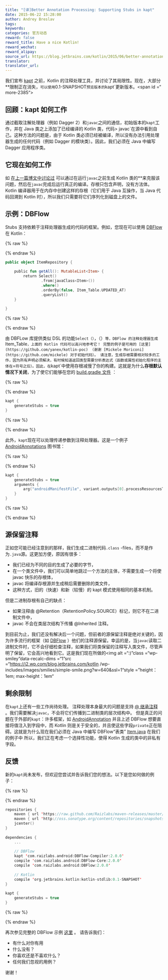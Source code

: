 ```yaml
---
title: "[译]Better Annotation Processing: Supporting Stubs in kapt"
date: 2015-06-22 15:28:00
author: Andrey Breslav
tags:
keywords:
categories: 官方动态
reward: false
reward_title: Have a nice Kotlin!
reward_wechat:
reward_alipay:
source_url: https://blog.jetbrains.com/kotlin/2015/06/better-annotation-processing-supporting-stubs-in-kapt/
translator:
translator_url:
---
```


我们宣布 [kapt](http://blog.jetbrains.com/kotlin/2015/05/kapt-annotation-processing-for-kotlin/) 之前，Kotlin 的注释处理工具，并讨论了其局限性。现在，大部分**限制正在消失，`可以使用`0.1-SNAPSHOT`预览版本的`kapt`更新版本。<span id =“ more-2385“> </span>
## 回顾：kapt 如何工作

通过截取注解处理器（例如 Dagger 2）和`javac`之间的通信，初始版本的`kapt`工作，并在 Java 类之上添加了已经编译的 Kotlin 类，代码> javac`在源中看到自己。这种方法的问题是，由于 Kotlin 类必须已经被编译，所以没有办法引用处理器生成的任何代码（例如 Dagger 的模块类）。因此，我们必须在 Java 中编写 Dagger 应用程序类。
## 它现在如何工作

如 [在上一篇博文中讨论过](http://blog.jetbrains.com/kotlin/2015/05/kapt-annotation-processing-for-kotlin/) 可以通过在运行`javac`之前生成 Kotlin 类的**来克服该问题，然后在`javac`完成后运行真正的编译。存根只包含声明，没有方法体。 Kotlin 编译器用于在内存中创建这样的存根（它们用于 Java 互操作，当 Java 代码回溯到 Kotlin 时），所以我们只需要将它们序列化到磁盘上的文件。
## 示例：DBFlow

Stubs 支持依赖于注释处理器生成的代码的框架。例如，您现在可以使用 [DBFlow](https://github.com/Raizlabs/DBFlow) 在 Kotlin：

{% raw %}
<p></p>
{% endraw %}

```kotlin
public object ItemRepository {
 
    public fun getAll(): MutableList<Item> {
        return Select()
                .from(javaClass<Item>())
                .where()
                .orderBy(false, Item_Table.UPDATED_AT)
                .queryList()
    }
 
}
```

{% raw %}
<p></p>
{% endraw %}

由 DBFLow 库提供类似 DSL 的功能`Select（）`，（）`等，DBFlow 的注释处理器生成`Item_Table`，上面的 Kotlin 代码可以高兴地参考它！
完整的例子是可用的 [这里](https://github.com/yanex/kotlin-poc) （谢谢 [Mickele Moriconi](https://github.com/mickele) 对于初始代码）。
请注意，生成存根需要相对较多的工作，因为所有声明必须解决，有时候知道返回类型需要分析表达式（函数或属性初始化程序的主体在`=`符号之后）。因此，在`kapt`中使用存根减慢了你的构建。这就是为什么**存根默认情况下关闭**，为了使它们能够在您的 [build.gradle 文件](https://github.com/yanex/kotlin-poc/blob/master/app/build.gradle#L41) ：

{% raw %}
<p></p>
{% endraw %}

```kotlin
kapt {
    generateStubs = true
}
```

{% raw %}
<p></p>
{% endraw %}

此外，`kapt`现在可以处理传递参数到注释处理器。这是一个例子 [AndroidAnnotations](http://androidannotations.org/) 图书馆：

{% raw %}
<p></p>
{% endraw %}

```kotlin
kapt {
    generateStubs = true
    arguments {
        arg("androidManifestFile", variant.outputs[0].processResourcesTask.manifestFile)
    }
}
```

{% raw %}
<p></p>
{% endraw %}

## 源保留注释

正如您可能已经注意到的那样，我们生成二进制代码`.class` -files，而不是作为`.java`源。这更加方便，原因有很多：

* 我们已经为不同的目的生成了必要的字节，
* 在一个类文件中，我们可以简单地跳过一个方法的主体，不需要生成一个将使 javac 快乐的存根体，
* javac 将编译存根源并生成稍后需要删除的类文件，
* 这种方式，旧的（快速）和新（较慢）的 kapt 模式使用相同的基本机制。

但是二进制存根有自己的缺点：

* 如果注释由 @Retention（RetentionPolicy.SOURCE）标记，则它不在二进制文件中，
* javac 不会在类层次结构下传播 @Inherited 注释。

到目前为止，我们还没有解决后一个问题，但前者的源保留注释是绝对关键的，因为许多流行的框架（如 [DBFlow](https://github.com/Raizlabs/DBFlow) ）他们的注释源保留。幸运的是，当`javac`读取二进制文件时，它不会仔细检查注释，如果我们将类保留的注释写入类文件，尽管声明了保留，它会高兴地看到它。这是我们现在所做的<img alt =“:)”class =“wp-smiley”data-recalc-dims =“1”src =“https://i2.wp.com/blog.jetbrains.com/kotlin /wp-includes/images/smilies/simple-smile.png?w=640&amp;ssl=1“style =”height：1em; max-height：1em“
## 剩余限制

在`kapt`上还有一些工作尚待处理。
注释处理本身最大的问题是支持 [@ 继承注释](http://docs.oracle.com/javase/8/docs/api/java/lang/annotation/Inherited.html) 。我们需要解决`javac`，不会将它们传播到二进制类的层次结构中。
但是真正的问题在于外部的`kapt`：许多框架，如 [AndroidAnnotation](http://androidannotations.org/) 并且上述 DBFlow 想要直接将值注入到字段中，而 Kotlin 则是关于安全的，并且使这些字段`private`正在阻碍。这就是为什么现在我们必须在 Java 中编写 DBFlow“表类” [Item.java](https://github.com/yanex/kotlin-poc/blob/master/app/src/main/java/mobi/porquenao/poc/kotlin/core/Item.java) 在我们的例子中
所以，我们正在考虑一个选择性功能，使得 Kotlin 生成的类中的非私有字段。
## 反馈

新的`kapt`尚未发布，但欢迎您尝试并告诉我们您的想法。以下是您如何做的例子：

{% raw %}
<p></p>
{% endraw %}

```kotlin
repositories {
    maven { url 'https://raw.github.com/Raizlabs/maven-releases/master/releases' }
    maven { url 'http://oss.sonatype.org/content/repositories/snapshots' }
    jcenter()
}
 
dependencies {
    ...
 
    // DBFlow
    kapt 'com.raizlabs.android:DBFlow-Compiler:2.0.0'
    compile 'com.raizlabs.android:DBFlow-Core:2.0.0'
    compile 'com.raizlabs.android:DBFlow:2.0.0'
 
    // Kotlin
    compile 'org.jetbrains.kotlin:kotlin-stdlib:0.1-SNAPSHOT'
}
 
kapt {
    generateStubs = true
}
```

{% raw %}
<p></p>
{% endraw %}

再次参见完整的 DBFlow 示例 [这里](https://github.com/yanex/kotlin-poc) 。
请告诉我们：

* 有什么对你有用
* 什么没有？
* 你喜欢还是不喜欢什么？
* 任何我们忽视的用例？

谢谢！
